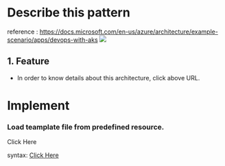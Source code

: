 # Describe this pattern
reference : https://docs.microsoft.com/en-us/azure/architecture/example-scenario/apps/devops-with-aks
<img src="https://docs.microsoft.com/en-us/azure/architecture/example-scenario/apps/media/architecture-devops-with-aks.png"></img>

## 1. Feature
- In order to know details about this architecture, click above URL.

# Implement
### Load teamplate file from predefined resource.
<a src="https://portal.azure.com/#create/Microsoft.Template/uri/https%3A%2F%2Fraw.githubusercontent.com%2Fmspnp%2Fsolution-architectures%2Fmaster%2Fapps%2Fdevops-with-aks%2Fazuredeploy.json">Click Here</a>

syntax: [Click Here](https://portal.azure.com/#create/Microsoft.Template/uri/https%3A%2F%2Fraw.githubusercontent.com%2Fmspnp%2Fsolution-architectures%2Fmaster%2Fapps%2Fdevops-with-aks%2Fazuredeploy.json)
